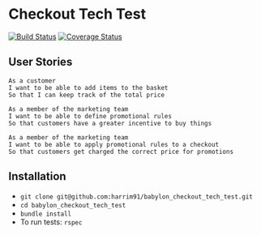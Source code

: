 # Checkout Tech Test

[![Build Status](https://travis-ci.org/harrim91/babylon_checkout_tech_test.svg?branch=master)](https://travis-ci.org/harrim91/babylon_checkout_tech_test)
[![Coverage Status](https://coveralls.io/repos/github/harrim91/babylon_checkout_tech_test/badge.svg?branch=master)](https://coveralls.io/github/harrim91/babylon_checkout_tech_test?branch=master)

## User Stories

```
As a customer  
I want to be able to add items to the basket  
So that I can keep track of the total price
```

```
As a member of the marketing team  
I want to be able to define promotional rules  
So that customers have a greater incentive to buy things
```

```
As a member of the marketing team  
I want to be able to apply promotional rules to a checkout  
So that customers get charged the correct price for promotions
```

## Installation

- `git clone git@github.com:harrim91/babylon_checkout_tech_test.git`
- `cd babylon_checkout_tech_test`
- `bundle install`
- To run tests: `rspec`
